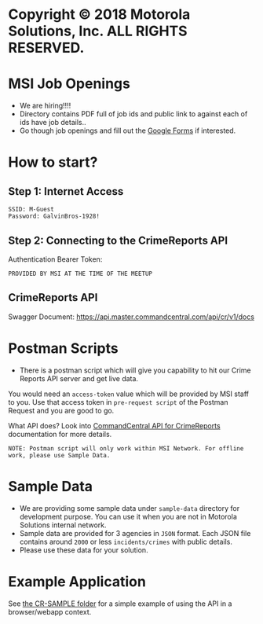 # Copyright © 2018 Motorola Solutions, Inc. ALL RIGHTS RESERVED.
# MSI Job Openings
- We are hiring!!!! 
- Directory contains PDF full of job ids and public link to against each of ids have job details..
- Go though job openings and fill out the [Google Forms](https://goo.gl/forms/po3EOlbtH7RJndw93) if interested.

# How to start?
## Step 1: Internet Access

```
SSID: M-Guest
Password: GalvinBros-1928!
```
## Step 2: Connecting to the CrimeReports API
Authentication Bearer Token: 
```
PROVIDED BY MSI AT THE TIME OF THE MEETUP

```

## CrimeReports API
Swagger Document: https://api.master.commandcentral.com/api/cr/v1/docs


# Postman Scripts
- There is a postman script which will give you capability to hit our Crime Reports API server and get live data. 

You would need an `access-token` value which will be provided by MSI staff to you. Use that access token in `pre-request script` of the Postman Request and you are good to go. 

What API does? Look into [CommandCentral API for CrimeReports](https://api.master.commandcentral.com/api/cr/v1/docs/) documentation for more details.

```
NOTE: Postman script will only work within MSI Network. For offline work, please use Sample Data.
```

# Sample Data
- We are providing some sample data under `sample-data` directory for development purpose. You can use it when you are not in Motorola Solutions internal network.
- Sample data are provided for 3 agencies in `JSON` format. Each JSON file contains around `2000` or less `incidents/crimes` with public details.
- Please use these data for your solution.

# Example Application

See [the CR-SAMPLE folder](CR-SAMPLE/README.md) for a simple example of using the API in a browser/webapp context.
